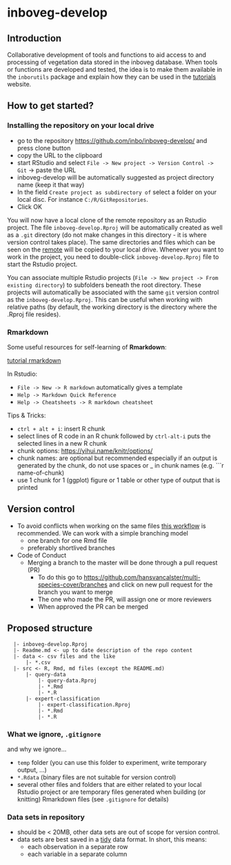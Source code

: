 # inboveg-develop

## Introduction

Collaborative development of tools and functions to aid access to and processing of vegetation data stored in the inboveg database. When tools or functions are developed and tested, the idea is to make them available in the `inborutils` package and explain how they can be used in the [tutorials](https://inbo.github.io/tutorials/) website. 



## How to get started?

### Installing the repository on your local drive

* go to the repository https://github.com/inbo/inboveg-develop/ and press clone button
* copy the URL to the clipboard
* start RStudio and select `File -> New project -> Version Control -> Git` -> paste the URL
* inboveg-develop will be automatically suggested as project directory name (keep it that way)
* In the field `Create project as subdirectory of` select a folder on your local disc. For instance `C:/R/GitRepositories`.
* Click OK

You will now have a local clone of the remote repository as an Rstudio project. The file `inboveg-develop.Rproj` will be automatically created as well as a `.git` directory (do not make changes in this directory - it is where version control takes place). The same directories and files which can be seen on the [remote](https://github.com/inbo/inboveg-devel) will be copied to your local drive. Whenever you want to work in the project, you need to double-click `inboveg-develop.Rproj` file to start the Rstudio project. 

You can associate multiple Rstudio projects (`File -> New project -> From existing directory`) to subfolders beneath the root directory. These projects will automatically be associated with the same `git` version control as the `inboveg-develop.Rproj`. This can be useful when working with relative paths (by default, the working directory is the directory where the .Rproj file resides).

### Rmarkdown

Some useful resources for self-learning of **Rmarkdown**:

[tutorial rmarkdown](https://ourcodingclub.github.io/2016/11/24/rmarkdown-1.html)

In Rstudio: 

* `File -> New -> R markdown` automatically gives a template 
* `Help -> Markdown Quick Reference`
* `Help -> Cheatsheets -> R markdown cheatsheet`


Tips & Tricks:

* `ctrl + alt + i`: insert R chunk 
* select lines of R code in an R chunk followed by `ctrl-alt-i` puts the selected lines in a new R chunk
* chunk options: https://yihui.name/knitr/options/
* chunk names: are optional but recommended especially if an output is generated by the chunk, do not use spaces or _ in chunk names (e.g. ```r name-of-chunk)
* use 1 chunk for 1 (ggplot) figure or 1 table or other type of output that is printed 

## Version control

* To avoid conflicts when working on the same files [this workflow](https://inbo.github.io/git-course/workflow_rstudio.html) is recommended. We can work with a simple branching model
    * one branch for one Rmd file
    * preferably shortlived branches
* Code of Conduct 
    * Merging a branch to the master will be done through a pull request (PR)
        * To do this go to https://github.com/hansvancalster/multi-species-cover/branches and click on new pull request for the branch you want to merge
        * The one who made the PR, will assign one or more reviewers
        * When approved the PR can be merged

## Proposed structure


```
  |- inboveg-develop.Rproj
  |- Readme.md <- up to date description of the repo content
  |- data <- csv files and the like
      |- *.csv
  |- src <- R, Rmd, md files (except the README.md)
      |- query-data 
          |- query-data.Rproj
          |- *.Rmd
          |- *.R
      |- expert-classification
          |- expert-classification.Rproj
          |- *.Rmd
          |- *.R
```

### What we ignore, `.gitignore`

and why we ignore...

* `temp` folder (you can use this folder to experiment, write temporary output, ...)
* `*.Rdata` (binary files are not suitable for version control)
* several other files and folders that are either related to your local Rstudio project or are temporary files generated when building (or knitting) Rmarkdown files (see `.gitignore` for details)

### Data sets in repository

* should be < 20MB, other data sets are out of scope for version control.
* data sets are best saved in a [tidy](http://vita.had.co.nz/papers/tidy-data.html) data format. In short, this means:
    * each observation in a separate row
    * each variable in a separate column

